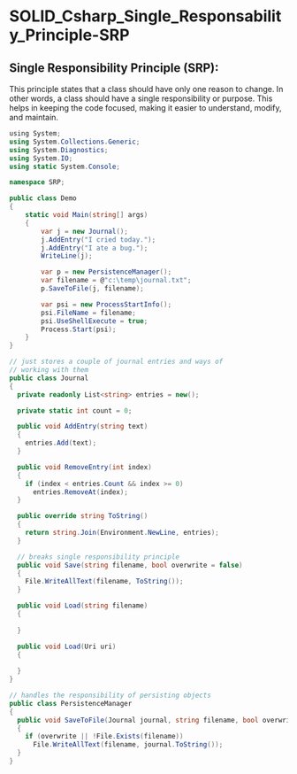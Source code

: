 # SOLID_Csharp_Single_Responsability_Principle-SRP

## Single Responsibility Principle (SRP):
This principle states that a class should have only one reason to change. In other words, a class should have a single responsibility or purpose. This helps in keeping the code focused, making it easier to understand, modify, and maintain.

```csharp
﻿using System;
using System.Collections.Generic;
using System.Diagnostics;
using System.IO;
using static System.Console;

namespace SRP;

public class Demo
{
    static void Main(string[] args)
    {
        var j = new Journal();
        j.AddEntry("I cried today.");
        j.AddEntry("I ate a bug.");
        WriteLine(j);

        var p = new PersistenceManager();
        var filename = @"c:\temp\journal.txt";
        p.SaveToFile(j, filename);

        var psi = new ProcessStartInfo();
        psi.FileName = filename;
        psi.UseShellExecute = true;
        Process.Start(psi);
    }
}

// just stores a couple of journal entries and ways of
// working with them
public class Journal
{
  private readonly List<string> entries = new();

  private static int count = 0;

  public void AddEntry(string text)
  {
    entries.Add(text);
  }

  public void RemoveEntry(int index)
  {
    if (index < entries.Count && index >= 0)
      entries.RemoveAt(index);
  }

  public override string ToString()
  {
    return string.Join(Environment.NewLine, entries);
  }

  // breaks single responsibility principle
  public void Save(string filename, bool overwrite = false)
  {
    File.WriteAllText(filename, ToString());
  }

  public void Load(string filename)
  {
      
  }

  public void Load(Uri uri)
  {
      
  }
}

// handles the responsibility of persisting objects
public class PersistenceManager
{
  public void SaveToFile(Journal journal, string filename, bool overwrite = false)
  {
    if (overwrite || !File.Exists(filename))
      File.WriteAllText(filename, journal.ToString());
  }
}
```
